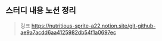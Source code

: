 ## 스터디 내용 노션 정리
>링크
>https://nutritious-sprite-a22.notion.site/git-github-ae9a7acdd6aa4125982db54f1a0697ec

